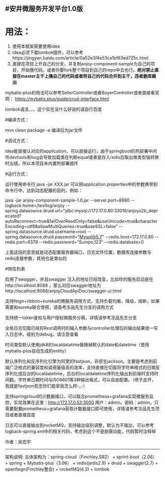 #安井微服务开发平台1.0版
----------------------------------
# 用法：
1. 使用本框架需要使用idea
2. idea必须下载lombok插件，可以参考https://jingyan.baidu.com/article/0a52e3f4e53ca1bf63ed725c.html
3. 直接在项目上开自己的分支，并复制anjoy-component-sample为自己的项目，开始撸代码。或者你要fork整个项目到自己的repo中去也行。**绝对禁止直接在master主干上撸自己的代码或者将自己的代码合并到主干，违者删库踢出**

mybatis-plus的用法可以参考SellerController或者BuyerController或者直接看官网：
https://mybatis.plus/guide/crud-interface.html

lombok语法，，，这个实在没什么好说的请自行百度

#编译方式：

mvn clean package -e 编译后为jar文件

#调试方式：

idea能直接认对应的application，可以直接运行，由于springboot的热部署中间件devtools有bug会导致加载类在判断equal或者是存入redis后取出做类型强转换时出错，所以本项目未内置热部署插件

#运行方式：

运行使用命令行 java -jar XXX.jar
可以把application.properties中的参数携带到命令行中，达到动态配置的目的，例如：

java -jar anjoy-component-sample-1.0.jar --server.port=8980 --logback.home=/testlog/anjoy --spring.datasource.druid.url="jdbc:mysql://172.17.0.80:33016/anjoys2b_deprecated?autoReconnect=true&failOverReadOnly=false&useUnicode=true&characterEncoding=utf8&allowMultiQueries=true&useSSL=false" --spring.datasource.druid.username=root --spring.datasource.druid.password="Mysql@5.7" --redis.host=172.17.0.80 --redis.port=6379 --redis.password="Sumpo,123" --redis.database=0 

上面这段的意思就是动态配置服务器端口，日志文件位置，数据库连接参数与redis连接参数，其他也是类似的

#特性列表

启用了swagger，并且swagger 注入的地址已经改变，比如你的服务启动是在 http://localhost:8088 ，那么对应swagger地址为 http://localhost:8088/anjoyCloudApiDoc/swagger-ui.html

支持feign+ribbon+eureka的微服务调用方式，支持负载均衡，降级，熔断，如果需要和eureka联合使用，请查考冻品先生分支的调用方式

支持统一token鉴权与用户授权微服务分离，详情请参考冻品先生分支

全局日志切面已经将Rest调用时的输入参数与controller处理后的输出结果统一写入日志中，级别为debug，请注意查看

时间类型默认使用jdk8的localdatatime替换掉默认的date和datetime（使用mybatis-plus自动生成的entity）

默认序列化和反序列化引擎为阿里的fastjson，非原生jackson。主要是考虑到前端广泛格式的兼容度和调用量级高的效率，支持直接在切面将字符串格式的日期反序列化成后台的localdatetime，后台的localdatetime序列化输出到前端时支持时间戳，字符串日期时间与ISO8601等3种输出格式，可以自由配置。（喷子走开，我就是fastjson死忠你们能拿我怎么样-_-）

支持springcloud的计数器接口，可以联合prometheus+grafana实现微服务监控，实现效果在这里：http://172.17.0.53:3000 用户：admin，密码：admin，只需要配置prometheus+grafana获取计数器接口即可使用，详情请参考冻品先生项目或者直接百度

日志可以直接输出到rocketMQ，支持输出级别调整，默认为不输出，可以参考logback-spring.xml中的相关代码，考虑到这个不是刚需功能，代码暂时注释掉

作者：吴宏宇

-----------------------------------
架构说明:
主体架构为：spring-cloud（Finchley.SR2） + sprint-boot（2.06） + spring + Mybatis-plus（3.06） + redis(jedis2.9) + druid + swagger(2.7) + openfeign(Finchley整合) + rocketMQ(4.2) + lombok